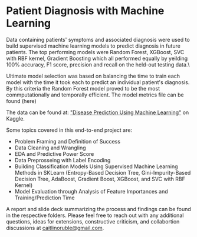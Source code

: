# Patient Diagnosis with Machine Learning

Data containing patients' symptoms and associated diagnosis were used to build supervised machine learning models to predict diagnosis in future patients. 
The top performing models were Random Forest, XGBoost, SVC with RBF kernel, Gradient Boosting which all performed equally by yeilding 100% accuracy, F1 score, precision and recall on the held-out testing data.\

Ultimate model selection was based on balancing the time to train each model with the time it took each to predict an individual patient's diagnosis.
By this criteria the Random Forest model proved to be the most commputationally and temporally efficient. The model metrics file can be found (here)


The data can be found at: ["Disease Prediction Using Machine Learning"](https://user-images.githubusercontent.com/96548036/178046872-f5a4753a-3b53-4bb0-8f38-b773f5a6812d.png) on Kaggle. 
 
Some topics covered in this end-to-end project are:

 - Problem Framing and Definition of Success
 - Data Cleaning and Wrangling
 - EDA and Predictive Power Score
 - Data Preprosseing with Label Encoding
 - Building Classification Models Using Supervised Machine Learning Methods in SKLearn (Entropy-Based Decision Tree, Gini-Impurity-Based Decision Tree, AdaBoost, Gradient Boost, XGBoost, and SVC with RBF Kernel)
 - Model Evaluation through Analysis of Feature Importances and Training/Prediction Time

A report and slide deck summarizing the process and findings can be found in the respective folders. Please feel free to reach out with any additional questions, ideas for extensions, constructive criticism, and collabortion discussions at caitlinoruble@gmail.com.
